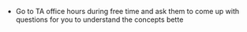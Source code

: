 - Go to TA office hours during free time and ask them to come up with questions for you to understand the concepts bette
